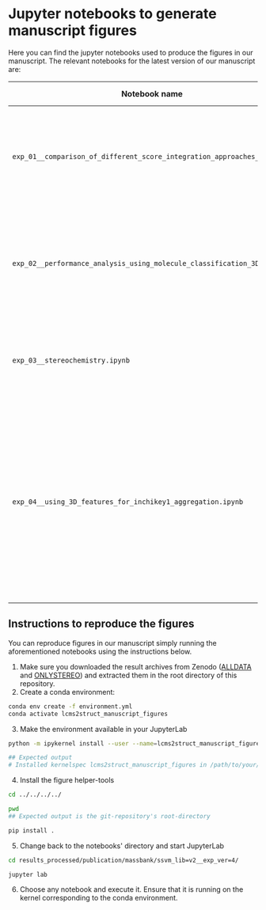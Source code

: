 # Jupyter notebooks to generate manuscript figures

Here you can find the jupyter notebooks used to produce the figures in our manuscript. The relevant notebooks for 
the latest version of our manuscript are:

| **Notebook name**                                                           | **Content**                                                                                                                                                                                                                      | **Figure (in manuscript)**                        |
|-----------------------------------------------------------------------------|----------------------------------------------------------------------------------------------------------------------------------------------------------------------------------------------------------------------------------|---------------------------------------------------|
| ```exp_01__comparison_of_different_score_integration_approaches_3D.ipynb``` | Here we compare the ranking performance of LC-MS²Struct with the different comparison methods.                                                                                                                                   | - Figure 2 (a, b) <br/> - Extended Data Figure 4  | 
| ```exp_02__performance_analysis_using_molecule_classification_3D.ipynb```   | Here we analyze the performance improvements using LC-MS²Struct for different ClassyFire and PubChemLite molecular classes.                                                                                                      | - Figure 3 (a, b) <br/> - Extended Data Figure 2  |
| ```exp_03__stereochemistry.ipynb```                                         | Here we assess the performance of LC-MS²Struct in the ONLYSTEREO setting.                                                                                                                                                        | - Figure 4 (a, b)                                 |
| ```exp_04__using_3D_features_for_inchikey1_aggregation.ipynb```             | Here we compare the ranking performance in the ALLDATA setting when using 2D and 3D FCFP fingerprints in combination with LC-MS²Struct. The generated figures can be also found in the supplementary material of the manuscript. | - Extended Data Figure 3                          |


## Instructions to reproduce the figures

You can reproduce figures in our manuscript simply running the aforementioned notebooks using the instructions below.

1) Make sure you downloaded the result archives from Zenodo ([ALLDATA](https://zenodo.org/record/6451016) and 
   [ONLYSTEREO](https://zenodo.org/record/6037629)) and extracted them in the root directory of this repository.
2) Create a conda environment: 
```bash
conda env create -f environment.yml
conda activate lcms2struct_manuscript_figures
```
3) Make the environment available in your JupyterLab
```bash
python -m ipykernel install --user --name=lcms2struct_manuscript_figures

## Expected output
# Installed kernelspec lcms2struct_manuscript_figures in /path/to/your/home/.local/share/jupyter/kernels/lcms2struct_manuscript_figures
```
4) Install the figure helper-tools
```bash
cd ../../../../

pwd
## Expected output is the git-repository's root-directory 

pip install .
```
5) Change back to the notebooks' directory and start JupyterLab
```bash
cd results_processed/publication/massbank/ssvm_lib=v2__exp_ver=4/

jupyter lab
```
6) Choose any notebook and execute it. Ensure that it is running on the kernel corresponding to the conda environment.